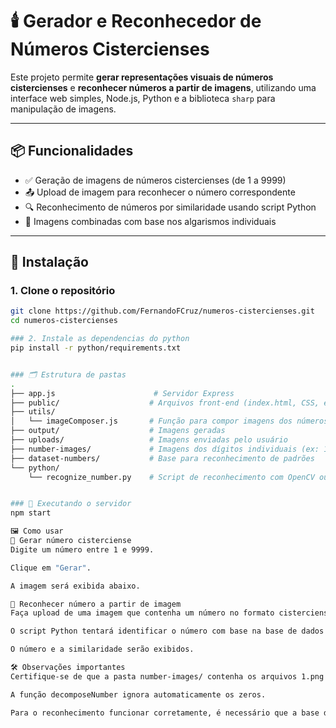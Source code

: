 # 🕯️ Gerador e Reconhecedor de Números Cistercienses

Este projeto permite **gerar representações visuais de números cistercienses** e **reconhecer números a partir de imagens**, utilizando uma interface web simples, Node.js, Python e a biblioteca `sharp` para manipulação de imagens.

---

## 📦 Funcionalidades

- ✅ Geração de imagens de números cistercienses (de 1 a 9999)
- 📤 Upload de imagem para reconhecer o número correspondente
- 🔍 Reconhecimento de números por similaridade usando script Python
- 🎨 Imagens combinadas com base nos algarismos individuais

---

## 🚀 Instalação

### 1. Clone o repositório

```bash
git clone https://github.com/FernandoFCruz/numeros-cistercienses.git
cd numeros-cistercienses

### 2. Instale as dependencias do python
pip install -r python/requirements.txt


### 🗂️ Estrutura de pastas
.
├── app.js                      # Servidor Express
├── public/                    # Arquivos front-end (index.html, CSS, etc.)
├── utils/
│   └── imageComposer.js       # Função para compor imagens dos números
├── output/                    # Imagens geradas
├── uploads/                   # Imagens enviadas pelo usuário
├── number-images/             # Imagens dos dígitos individuais (ex: 1.png, 2.png, ..., 9.png)
├── dataset-numbers/           # Base para reconhecimento de padrões
└── python/
    └── recognize_number.py    # Script de reconhecimento com OpenCV ou similar


### 🧪 Executando o servidor
npm start

🖼️ Como usar
🔢 Gerar número cisterciense
Digite um número entre 1 e 9999.

Clique em "Gerar".

A imagem será exibida abaixo.

🧠 Reconhecer número a partir de imagem
Faça upload de uma imagem que contenha um número no formato cisterciense.

O script Python tentará identificar o número com base na base de dados.

O número e a similaridade serão exibidos.

🛠️ Observações importantes
Certifique-se de que a pasta number-images/ contenha os arquivos 1.png a 9.png (os dígitos 0 são ignorados).

A função decomposeNumber ignora automaticamente os zeros.

Para o reconhecimento funcionar corretamente, é necessário que a base dataset-numbers/ tenha imagens consistentes.